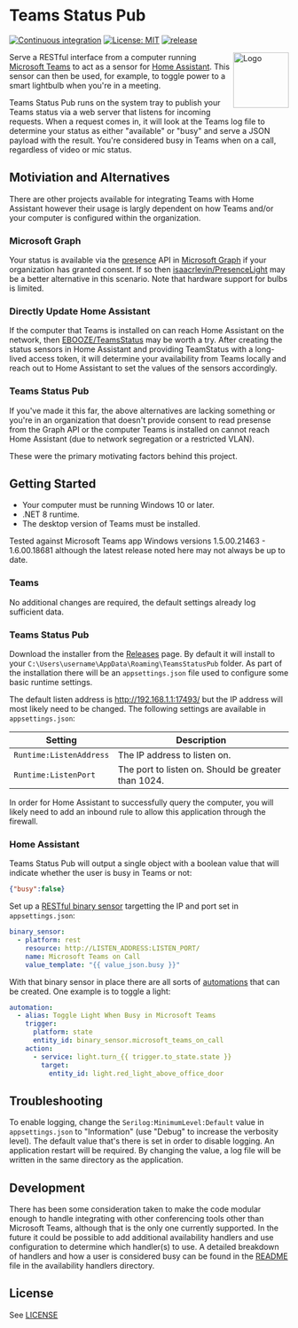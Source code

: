 # Teams Status Pub

[![Continuous integration](https://github.com/tetsuo13/TeamsStatusPub/actions/workflows/ci.yml/badge.svg)](https://github.com/tetsuo13/TeamsStatusPub/actions/workflows/ci.yml) [![License: MIT](https://img.shields.io/badge/License-MIT-yellow.svg)](https://opensource.org/licenses/MIT) [![release](https://img.shields.io/github/release/tetsuo13/TeamsStatusPub.svg)](https://github.com/tetsuo13/TeamsStatusPub/releases)

<img src="src/TeamsStatusPub/Icons/logo.png" width="100" alt="Logo" align="right" />

Serve a RESTful interface from a computer running [Microsoft Teams](https://www.microsoft.com/en-us/microsoft-teams/group-chat-software/) to act as a sensor for [Home Assistant](https://www.home-assistant.io/). This sensor can then be used, for example, to toggle power to a smart lightbulb when you're in a meeting.

Teams Status Pub runs on the system tray to publish your Teams status via a web server that listens for incoming requests. When a request comes in, it will look at the Teams log file to determine your status as either "available" or "busy" and serve a JSON payload with the result. You're considered busy in Teams when on a call, regardless of video or mic status.

## Motiviation and Alternatives

There are other projects available for integrating Teams with Home Assistant however their usage is largly dependent on how Teams and/or your computer is configured within the organization.

### Microsoft Graph

Your status is available via the [presence](https://learn.microsoft.com/en-us/graph/api/presence-get) API in [Microsoft Graph](https://learn.microsoft.com/en-us/graph/overview) if your organization has granted consent. If so then [isaacrlevin/PresenceLight](https://github.com/isaacrlevin/PresenceLight) may be a better alternative in this scenario. Note that hardware support for bulbs is limited.

### Directly Update Home Assistant

If the computer that Teams is installed on can reach Home Assistant on the network, then [EBOOZE/TeamsStatus](https://github.com/EBOOZ/TeamsStatus) may be worth a try. After creating the status sensors in Home Assistant and providing TeamStatus with a long-lived access token, it will determine your availability from Teams locally and reach out to Home Assistant to set the values of the sensors accordingly.

### Teams Status Pub

If you've made it this far, the above alternatives are lacking something or you're in an organization that doesn't provide consent to read presense from the Graph API or the computer Teams is installed on cannot reach Home Assistant (due to network segregation or a restricted VLAN).

These were the primary motivating factors behind this project.

## Getting Started

- Your computer must be running Windows 10 or later.
- .NET 8 runtime.
- The desktop version of Teams must be installed.

Tested against Microsoft Teams app Windows versions 1.5.00.21463 - 1.6.00.18681 although the latest release noted here may not always be up to date.

### Teams

No additional changes are required, the default settings already log sufficient data.

### Teams Status Pub

Download the installer from the [Releases](https://github.com/tetsuo13/TeamsStatusPub/releases) page. By default it will install to your `C:\Users\username\AppData\Roaming\TeamsStatusPub` folder. As part of the installation there will be an `appsettings.json` file used to configure some basic runtime settings.

The default listen address is http://192.168.1.1:17493/ but the IP address will most likely need to be changed. The following settings are available in `appsettings.json`:

| Setting | Description |
| ------- | ----------- |
| `Runtime:ListenAddress` | The IP address to listen on.  |
| `Runtime:ListenPort` | The port to listen on. Should be greater than 1024. |

In order for Home Assistant to successfully query the computer, you will likely need to add an inbound rule to allow this application through the firewall.

### Home Assistant

Teams Status Pub will output a single object with a boolean value that will indicate whether the user is busy in Teams or not:

```json
{"busy":false}
```

Set up a [RESTful binary sensor](https://www.home-assistant.io/integrations/binary_sensor.rest/) targetting the IP and port set in `appsettings.json`:

```yaml
binary_sensor:
  - platform: rest
    resource: http://LISTEN_ADDRESS:LISTEN_PORT/
    name: Microsoft Teams on Call
    value_template: "{{ value_json.busy }}"
```

With that binary sensor in place there are all sorts of [automations](https://www.home-assistant.io/docs/automation/) that can be created. One example is to toggle a light:

```yaml
automation:
  - alias: Toggle Light When Busy in Microsoft Teams
    trigger:
      platform: state
      entity_id: binary_sensor.microsoft_teams_on_call
    action:
      - service: light.turn_{{ trigger.to_state.state }}
        target:
          entity_id: light.red_light_above_office_door
```

## Troubleshooting

To enable logging, change the `Serilog:MinimumLevel:Default` value in `appsettings.json` to "Information" (use "Debug" to increase the verbosity level). The default value that's there is set in order to disable logging. An application restart will be required. By changing the value, a log file will be written in the same directory as the application.

## Development

There has been some consideration taken to make the code modular enough to handle integrating with other conferencing tools other than Microsoft Teams, although that is the only one currently supported. In the future it could be possible to add additional availability handlers and use configuration to determine which handler(s) to use. A detailed breakdown of handlers and how a user is considered busy can be found in the [README](src/TeamsStatusPub/Services/AvailabilityHandlers/README.md) file in the availability handlers directory.

## License

See [LICENSE](LICENSE)
